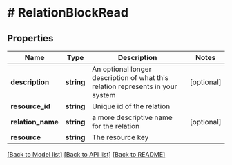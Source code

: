 # # RelationBlockRead

## Properties

Name | Type | Description | Notes
------------ | ------------- | ------------- | -------------
**description** | **string** | An optional longer description of what this relation represents in your system | [optional]
**resource_id** | **string** | Unique id of the relation |
**relation_name** | **string** | a more descriptive name for the relation | [optional]
**resource** | **string** | The resource key |

[[Back to Model list]](../../README.md#models) [[Back to API list]](../../README.md#endpoints) [[Back to README]](../../README.md)
